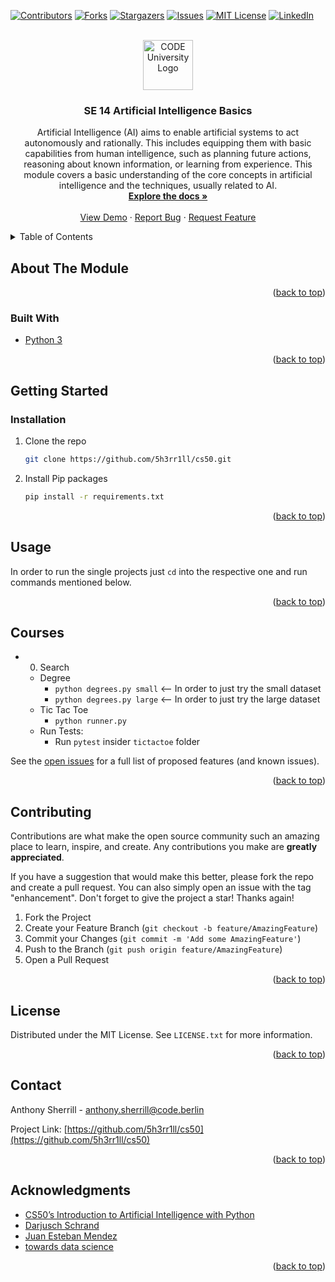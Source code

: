 <div id="top"></div>
<!--
*** Thanks for checking out the Best-README-Template. If you have a suggestion
*** that would make this better, please fork the repo and create a pull request
*** or simply open an issue with the tag "enhancement".
*** Don't forget to give the project a star!
*** Thanks again! Now go create something AMAZING! :D
-->

<!-- PROJECT SHIELDS -->
<!--
*** I'm using markdown "reference style" links for readability.
*** Reference links are enclosed in brackets [ ] instead of parentheses ( ).
*** See the bottom of this document for the declaration of the reference variables
*** for contributors-url, forks-url, etc. This is an optional, concise syntax you may use.
*** https://www.markdownguide.org/basic-syntax/#reference-style-links
-->
[![Contributors][contributors-shield]][contributors-url]
[![Forks][forks-shield]][forks-url]
[![Stargazers][stars-shield]][stars-url]
[![Issues][issues-shield]][issues-url]
[![MIT License][license-shield]][license-url]
[![LinkedIn][linkedin-shield]][linkedin-url]

<!-- PROJECT LOGO -->
<br />
<div align="center">
  <a href="https://app.code.berlin/module/SE_14?shortCode=SE_14_v1">
    <img src="https://static.studycheck.de/media/images/institute_logos/small/code.jpg" alt="CODE University Logo" width="80" height="80">
  </a>

<h3 align="center">SE 14 Artificial Intelligence Basics</h3>

  <p align="center">
    Artificial Intelligence (AI) aims to enable artificial systems to act autonomously and rationally. This includes equipping them with basic capabilities from human intelligence, such as planning future actions, reasoning about known information, or learning from experience. This module covers a basic understanding of the core concepts in artificial intelligence and the techniques, usually related to AI.
    <br />
    <a href="https://github.com/5h3rr1ll/cs50/tree/master/AI"><strong>Explore the docs »</strong></a>
    <br />
    <br />
    <a href="https://github.com/5h3rr1ll/cs50/tree/master/AI">View Demo</a>
    ·
    <a href="https://github.com/5h3rr1ll/cs50/issues">Report Bug</a>
    ·
    <a href="https://github.com/5h3rr1ll/cs50/issues">Request Feature</a>
  </p>
</div>

<!-- TABLE OF CONTENTS -->
<details>
  <summary>Table of Contents</summary>
  <ol>
    <li>
      <a href="#about-the-project">About The Project</a>
      <ul>
        <li><a href="#built-with">Built With</a></li>
      </ul>
    </li>
    <li>
      <a href="#getting-started">Getting Started</a>
      <ul>
        <li><a href="#prerequisites">Prerequisites</a></li>
        <li><a href="#installation">Installation</a></li>
      </ul>
    </li>
    <li><a href="#usage">Usage</a></li>
    <li><a href="#roadmap">Roadmap</a></li>
    <li><a href="#contributing">Contributing</a></li>
    <li><a href="#license">License</a></li>
    <li><a href="#contact">Contact</a></li>
    <li><a href="#acknowledgments">Acknowledgments</a></li>
  </ol>
</details>

<!-- ABOUT THE PROJECT -->
## About The Module

<p align="right">(<a href="#top">back to top</a>)</p>

### Built With

* [Python 3](https://www.python.org)

<p align="right">(<a href="#top">back to top</a>)</p>

<!-- GETTING STARTED -->
## Getting Started

### Installation

1. Clone the repo

   ```sh
   git clone https://github.com/5h3rr1ll/cs50.git
   ```

2. Install Pip packages

   ```sh
   pip install -r requirements.txt
   ```

<p align="right">(<a href="#top">back to top</a>)</p>

<!-- USAGE EXAMPLES -->
## Usage

In order to run the single projects just `cd` into the respective one and run commands mentioned below.

<p align="right">(<a href="#top">back to top</a>)</p>

<!-- ROADMAP -->
## Courses

* 0. Search
  * Degree
    * `python degrees.py small` <-- In order to just try the small dataset
    * `python degrees.py large` <-- In order to just try the large dataset
  * Tic Tac Toe
    * `python runner.py`
  * Run Tests:
    * Run `pytest` insider `tictactoe` folder

See the [open issues](https://github.com/5h3rr1ll/cs50/issues) for a full list of proposed features (and known issues).

<p align="right">(<a href="#top">back to top</a>)</p>

<!-- CONTRIBUTING -->
## Contributing

Contributions are what make the open source community such an amazing place to learn, inspire, and create. Any contributions you make are **greatly appreciated**.

If you have a suggestion that would make this better, please fork the repo and create a pull request. You can also simply open an issue with the tag "enhancement".
Don't forget to give the project a star! Thanks again!

1. Fork the Project
2. Create your Feature Branch (`git checkout -b feature/AmazingFeature`)
3. Commit your Changes (`git commit -m 'Add some AmazingFeature'`)
4. Push to the Branch (`git push origin feature/AmazingFeature`)
5. Open a Pull Request

<p align="right">(<a href="#top">back to top</a>)</p>

<!-- LICENSE -->
## License

Distributed under the MIT License. See `LICENSE.txt` for more information.

<p align="right">(<a href="#top">back to top</a>)</p>

<!-- CONTACT -->
## Contact

Anthony Sherrill - anthony.sherrill@code.berlin

Project Link: [https://github.com/5h3rr1ll/cs50](https://github.com/5h3rr1ll/cs50)

<p align="right">(<a href="#top">back to top</a>)</p>

<!-- ACKNOWLEDGMENTS -->
## Acknowledgments

* [CS50’s Introduction to Artificial Intelligence with Python](https://cs50.harvard.edu/ai/2020/)
* [Darjusch Schrand](https://github.com/Darjusch/CS50_AI)
* [Juan Esteban Mendez](https://github.com/juanesmendez/CS50-AI-Project0-tictactoe/blob/master/tictactoe.py)
* [towards data science](https://towardsdatascience.com/understanding-the-minimax-algorithm-726582e4f2c6)

<p align="right">(<a href="#top">back to top</a>)</p>

<!-- MARKDOWN LINKS & IMAGES -->
<!-- https://www.markdownguide.org/basic-syntax/#reference-style-links -->
[contributors-shield]: https://img.shields.io/github/contributors/5h3rr1ll/cs50.svg?style=for-the-badge
[contributors-url]: https://github.com/5h3rr1ll/cs50/graphs/contributors
[forks-shield]: https://img.shields.io/github/forks/5h3rr1ll/cs50.svg?style=for-the-badge
[forks-url]: https://github.com/5h3rr1ll/cs50/network/members
[stars-shield]: https://img.shields.io/github/stars/5h3rr1ll/cs50.svg?style=for-the-badge
[stars-url]: https://github.com/5h3rr1ll/cs50/stargazers
[issues-shield]: https://img.shields.io/github/issues/5h3rr1ll/cs50.svg?style=for-the-badge
[issues-url]: https://github.com/5h3rr1ll/cs50/issues
[license-shield]: https://img.shields.io/github/license/5h3rr1ll/cs50.svg?style=for-the-badge
[license-url]: https://github.com/5h3rr1ll/cs50/blob/master/LICENSE.txt
[linkedin-shield]: https://img.shields.io/badge/-LinkedIn-black.svg?style=for-the-badge&logo=linkedin&colorB=555
[linkedin-url]: https://linkedin.com/in/anthony-sherrill-ab588a38
[product-screenshot]: images/screenshot.png
